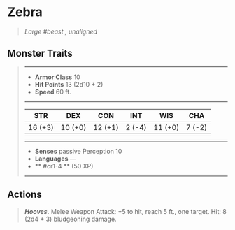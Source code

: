 # Zebra
>*Large #beast , unaligned*
## Monster Traits
>___
>- **Armor Class** 10
>- **Hit Points** 13 (2d10 + 2)
>- **Speed** 60 ft.
>___
>|STR|DEX|CON|INT|WIS|CHA|
>|:---:|:---:|:---:|:---:|:---:|:---:|
>|16 (+3)|10 (+0)|12 (+1)|2 (-4)|11 (+0)|7 (-2)|
>___
>- **Senses** passive Perception 10
>- **Languages** —
>- ** #cr1-4 ** (50 XP)
>___
## Actions
>***Hooves.*** Melee Weapon Attack: +5 to hit, reach 5 ft., one target. Hit: 8 (2d4 + 3) bludgeoning damage.